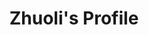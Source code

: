 ---
title: Zhuoli's Profile
full_name: Zhuoli Xie
layout: fellow
img: https://avatars.githubusercontent.com/u/65101998?v=4
location: Austin, TX, USA
email: zhxie@utexas.edu
linkedin: https://www.linkedin.com/in/zhuolixie/
twitter: 
github: https://www.github.com/SandyCreek
description: Hi there! I am Zhuoli, a current freshman studying computer science at UT Austin :)
university: University of Texas at Austin
interests: Travel, hackathons (and associated travel), aviation, light gaming, reading and more...
favorite_programming_language: Python (totally not biased after suffering in system-level required classes)
---